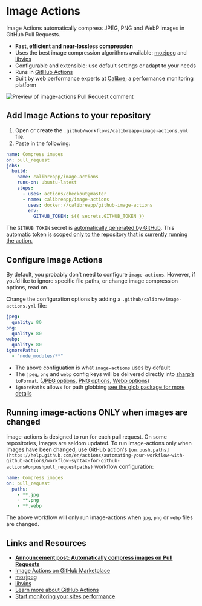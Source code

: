 # Image Actions

Image Actions automatically compress JPEG, PNG and WebP images in GitHub Pull Requests.

- **Fast, efficient and near-lossless compression**
- Uses the best image compression algorithms available: [mozjpeg](https://github.com/mozilla/mozjpeg) and [libvips](https://github.com/libvips/libvips)
- Configurable and extensible: use default settings or adapt to your needs
- Runs in [GitHub Actions](https://github.com/features/actions)
- Built by web performance experts at [Calibre](https://calibreapp.com/); a  performance monitoring platform

![Preview of image-actions Pull Request comment](https://user-images.githubusercontent.com/924/62024579-e1470d00-b218-11e9-8655-693ea42ba0f7.png)

## Add Image Actions to your repository

1. Open or create the `.github/workflows/calibreapp-image-actions.yml` file.
2. Paste in the following:

```yml
name: Compress images
on: pull_request
jobs:
  build:
    name: calibreapp/image-actions
    runs-on: ubuntu-latest
    steps:
      - uses: actions/checkout@master
      - name: calibreapp/image-actions
        uses: docker://calibreapp/github-image-actions
        env:
          GITHUB_TOKEN: ${{ secrets.GITHUB_TOKEN }}
```

The `GITHUB_TOKEN` secret is [automatically generated by GitHub](https://help.github.com/en/articles/virtual-environments-for-github-actions#github_token-secret). This automatic token is [scoped only to the repository that is currently running the action.](https://help.github.com/en/articles/virtual-environments-for-github-actions#token-permissions)

## Configure Image Actions

By default, you probably don’t need to configure `image-actions`. However, if you’d like to ignore specific file paths, or change image compression options, read on.

Change the configuration options by adding a `.github/calibre/image-actions.yml` file:

```yml
jpeg:
  quality: 80
png:
  quality: 80
webp:
  quality: 80
ignorePaths:
  - "node_modules/**"
```

- The above configuation is what `image-actions` uses by default
- The `jpeg`, `png` and `webp` config keys will be delivered directly into [sharp’s](http://sharp.pixelplumbing.com) `toFormat`. ([JPEG options](http://sharp.pixelplumbing.com/en/stable/api-output/#jpeg), [PNG options](http://sharp.pixelplumbing.com/en/stable/api-output/#png), [Webp options](http://sharp.pixelplumbing.com/en/stable/api-output/#webp))
- `ignorePaths` allows for path globbing [see the glob package for more details](https://www.npmjs.com/package/glob)

## Running image-actions ONLY when images are changed

image-actions is designed to run for each pull request. On some repositories, images are seldom updated. To run image-actions only when images have been changed, use GitHub action's `[on.push.paths](https://help.github.com/en/actions/automating-your-workflow-with-github-actions/workflow-syntax-for-github-actions#onpushpull_requestpaths)` workflow configuration:

```yml
name: Compress images
on: pull_request
  paths:
    - **.jpg
    - **.png
    - **.webp
```

The above workflow will only run image-actions when `jpg`, `png` or `webp` files are changed.

## Links and Resources

- **[Announcement post: Automatically compress images on Pull Requests](https://calibreapp.com/blog/compress-images-in-prs/)**
- [Image Actions on GitHub Marketplace](https://github.com/marketplace/actions/image-actions)
- [mozjpeg](https://github.com/mozilla/mozjpeg)
- [libvips](https://github.com/libvips/libvips)
- [Learn more about GitHub Actions](https://github.com/features/actions)
- [Start monitoring your sites performance](https://calibreapp.com/)
